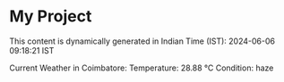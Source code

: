 # My Project

This content is dynamically generated in Indian Time (IST): 2024-06-06 09:18:21 IST


Current Weather in Coimbatore:
Temperature: 28.88 °C
Condition: haze
